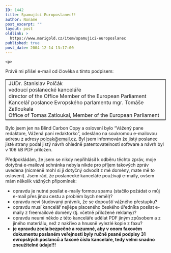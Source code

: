 ```yaml
---
ID: 1442
title: Spamující Europoslanec?!
author: Noname
post_excerpt: ""
layout: post
oldlink: >
  https://www.marigold.cz/item/spamujici-europoslanec
published: true
post_date: 2004-12-14 13:17:00
---
```

	<p>
Právě mi přišel e-mail od člověka s tímto podpisem:</p>

<table cellspacing="1" cellpadding="1" width="100%" border="1"><tbody><tr><td>JUDr. Stanislav Polčák<br/>vedoucí poslanecké kanceláře<br/>director of the Office Member of the European Parliament<br/>Kancelář poslance Evropského parlamentu mgr. Tomáše Zatloukala<br/>Office of Tomas Zatloukal, Member of the European Parliament</td></tr></tbody></table>
<p>
Bylo jsem jen na Blind Carbon Copy a oslovení bylo &#8220;Vážený pane redaktore, Vážená paní redaktorko&#8221;, odesláno na soukromou e-mailovou adresu z adresy <a href="mailto:polcak@email.cz">polcak@email.cz</a>. Byl jsem informován že jistý poslanec jisté strany podal jistý návrh ohledně patentovatelnosti software a návrh byl v 106 kB PDF přiložen.</p>
<p>
Předpokládám, že jsem se nikdy nepřihlásil k odběru těchto zpráv, moje dotyčná e-mailová schránka nebyla nikde pro příjem takových zpráv uvedena (nicméně mohl si jí dotyčný odvodit z mé domény, mate mě to oslovení). Jsem rád, že poslanecké kanceláře používají e-maily, ovšem mám několik vážných připomínek:</p>

<ul>
<li>opravdu je nutné posílat e-maily formou spamu (stačilo požádat o můj e-mail přes jinou cestu a problém bych neměl)?</li>
	<li>opravdu neví študovaný právník, že se dopouští vážného přestupku?</li>
	<li>opravdu musí kancelář nejlépe placeného českého úředníka posílat e-maily z freemailové domény (tj. včetně přiložené reklamy)?</li>
	<li>opravdu neumí někdo z této kanceláře udělat PDF jiným způsobem a z jiného materiálu, než z nakřivo a hnusně vylezlé kopie z faxu?</li>
	<li><strong>je opravdu zcela bezpečné a rozumné, aby v onom faxovém dokumentu poslaném veřejnosti byly ručně psané podpisy 31 evropských poslanců a faxové číslo kanceláře, tedy velmi snadno zneužitelné údaje!!!</strong></li>
</ul>